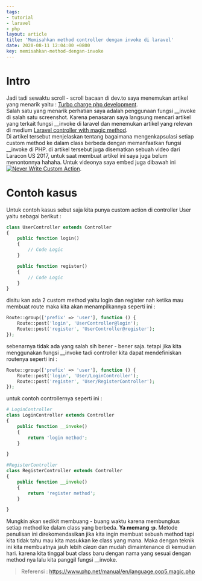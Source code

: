 ```yaml
---
tags:
- tutorial
- laravel
- php
layout: article
title: 'Memisahkan method controller dengan invoke di laravel'
date: 2020-08-11 12:04:00 +0800
key: memisahkan-method-dengan-invoke
---
```


# Intro
Jadi tadi sewaktu scroll - scroll bacaan di dev.to saya menemukan artikel yang menarik yaitu : [Turbo charge php development](https://dev.to/jump24/turbocharged-php-development-with-xdebug-docker-phpstorm-1n6c).  
Salah satu yang menarik perhatian saya adalah penggunaan fungsi __invoke di salah satu screenshot. Karena penasaran saya langsung mencari artikel yang terkait fungsi __invoke di laravel dan menemukan artikel yang relevan di medium [Laravel controller with magic method](https://medium.com/@vivekdhumal/laravel-controller-with-magic-method-b48b763b49bc).  
Di artikel tersebut menjelaskan tentang bagaimana mengenkapsulasi setiap custom method ke dalam class berbeda dengan memanfaatkan fungsi __invoke di PHP. di artikel tersebut juga disematkan sebuah video dari Laracon US 2017, untuk saat membuat artikel ini saya juga belum menontonnya hahaha. Untuk videonya saya embed juga dibawah ini 
[![Never Write Custom Action](https://img.youtube.com/vi/MF0jFKvS4SI/0.jpg)](https://www.youtube.com/watch?v=MF0jFKvS4SI).

# Contoh kasus
Untuk contoh kasus sebut saja kita punya custom action di controller User yaitu sebagai berikut :

```php
class UserController extends Controller
{
    public function login()
    {
        // Code Logic
    }

    public function register()
    {
        // Code Logic
    }
}
```

disitu kan ada 2 custom method yaitu login dan register nah ketika mau membuat route maka kita akan menampilkannya seperti ini :

```php
Route::group(['prefix' => 'user'], function () {
    Route::post('login', 'UserController@login');
    Route::post('register', 'UserController@register');
});
```

sebenarnya tidak ada yang salah sih bener - bener saja. tetapi jika kita menggunakan fungsi __invoke tadi controller kita dapat mendefiniskan routenya seperti ini :

```php
Route::group(['prefix' => 'user'], function () {
    Route::post('login', 'User/LoginController');
    Route::post('register', 'User/RegisterController');
});
```
untuk contoh controllernya seperti ini :

```php
# LoginController
class LoginController extends Controller
{
    public function __invoke()
    {
        return 'login method';
    }

}

#RegisterController
class RegisterController extends Controller
{
    public function __invoke()
    {
        return 'register method';
    }

}
```

Mungkin akan sedikit membuang - buang waktu karena membungkus setiap method ke dalam class yang berbeda. **Ya memang :p**. Metode penulisan ini direkomendasikan jika kita ingin membuat sebuah method tapi kita tidak tahu mau kita masukkan ke class yang mana. Maka dengan teknik ini kita membuatnya jauh lebih *clean* dan mudah dimaintenance di kemudian hari. karena kita tinggal buat class baru dengan nama yang sesuai dengan method nya lalu kita panggil fungsi __invoke.  

>Referensi : 
>https://www.php.net/manual/en/language.oop5.magic.php


